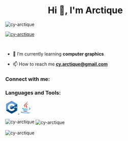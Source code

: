 <h1 align="center">Hi 👋, I'm Arctique</h1>
<p align="left"> <img src="https://komarev.com/ghpvc/?username=cy-arctique&label=Profile%20views&color=0e75b6&style=flat" alt="cy-arctique" /> </p>

<p align="left"> <a href="https://github.com/ryo-ma/github-profile-trophy"><img src="https://github-profile-trophy.vercel.app/?username=cy-arctique" alt="cy-arctique" /></a> </p>

<p align="left"> <a href="https://twitter.com/" target="blank"><img src="https://img.shields.io/twitter/follow/?logo=twitter&style=for-the-badge" alt="" /></a> </p>

- 🌱 I’m currently learning **computer graphics**

- 📫 How to reach me **cy.arctique@gmail.com**

<h3 align="left">Connect with me:</h3>
<p align="left">
</p>

<h3 align="left">Languages and Tools:</h3>
<p align="left"> <a href="https://www.w3schools.com/cpp/" target="_blank" rel="noreferrer"> <img src="https://raw.githubusercontent.com/devicons/devicon/master/icons/cplusplus/cplusplus-original.svg" alt="cplusplus" width="40" height="40"/> </a> <a href="https://www.java.com" target="_blank" rel="noreferrer"> <img src="https://raw.githubusercontent.com/devicons/devicon/master/icons/java/java-original.svg" alt="java" width="40" height="40"/> </a> <a href="https://www.rust-lang.org" target="_blank" rel="noreferrer"> </a> </p>

<p><img align="left" src="https://github-readme-stats.vercel.app/api/top-langs?username=cy-arctique&show_icons=true&locale=en&layout=compact" alt="cy-arctique" /></p>

<p>&nbsp;<img align="center" src="https://github-readme-stats.vercel.app/api?username=cy-arctique&show_icons=true&locale=en" alt="cy-arctique" /></p>

<p><img align="center" src="https://github-readme-streak-stats.herokuapp.com/?user=cy-arctique&" alt="cy-arctique" /></p>
